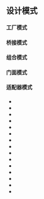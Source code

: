 <!--
 * @Author: your name
 * @Date: 2021-09-07 19:27:14
 * @LastEditTime: 2021-09-07 19:36:38
 * @LastEditors: Please set LastEditors
 * @Description: In User Settings Edit
 * @FilePath: \notes\study notes\设计模式\设计模式.md
-->

## 设计模式

#### 工厂模式

#### 桥接模式

#### 组合模式

#### 门面模式

#### 适配器模式

####

####

####

####

####

-
-
-
-
-
-
-
-
-
-
-
-
-
-
-
